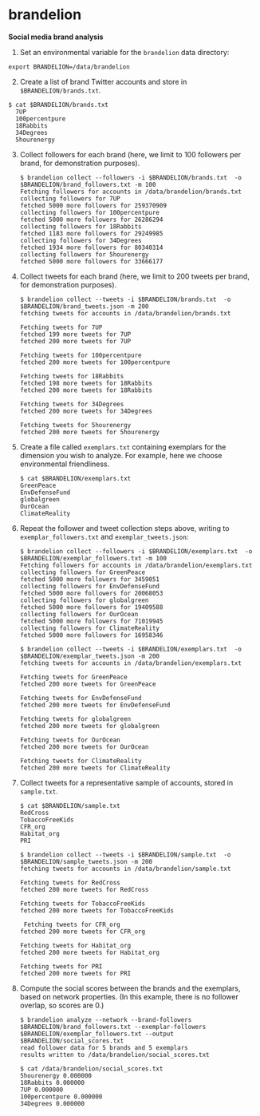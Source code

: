 # brandelion

**Social media brand analysis**

1. Set an environmental variable for the `brandelion` data directory:

  `export BRANDELION=/data/brandelion`

2. Create a list of brand Twitter accounts and store in `$BRANDELION/brands.txt`.
  ```
  $ cat $BRANDELION/brands.txt
    7UP
    100percentpure
    18Rabbits
    34Degrees
    5hourenergy
   ```

3. Collect followers for each brand (here, we limit to 100 followers per brand, for demonstration purposes).
   ```
   $ brandelion collect --followers -i $BRANDELION/brands.txt  -o $BRANDELION/brand_followers.txt -m 100
   Fetching followers for accounts in /data/brandelion/brands.txt
   collecting followers for 7UP
   fetched 5000 more followers for 259370909
   collecting followers for 100percentpure
   fetched 5000 more followers for 26286294
   collecting followers for 18Rabbits
   fetched 1183 more followers for 29249985
   collecting followers for 34Degrees
   fetched 1934 more followers for 80340314
   collecting followers for 5hourenergy
   fetched 5000 more followers for 33666177
   ```

4. Collect tweets for each brand (here, we limit to 200 tweets per brand, for demonstration purposes).
   ```
   $ brandelion collect --tweets -i $BRANDELION/brands.txt  -o $BRANDELION/brand_tweets.json -m 200
   fetching tweets for accounts in /data/brandelion/brands.txt

   Fetching tweets for 7UP
   fetched 199 more tweets for 7UP
   fetched 200 more tweets for 7UP

   Fetching tweets for 100percentpure
   fetched 200 more tweets for 100percentpure

   Fetching tweets for 18Rabbits
   fetched 198 more tweets for 18Rabbits
   fetched 200 more tweets for 18Rabbits

   Fetching tweets for 34Degrees
   fetched 200 more tweets for 34Degrees

   Fetching tweets for 5hourenergy
   fetched 200 more tweets for 5hourenergy
   ```

5. Create a file called `exemplars.txt` containing exemplars for the dimension you wish to analyze. For example, here we choose environmental friendliness.
   ```
   $ cat $BRANDELION/exemplars.txt
   GreenPeace
   EnvDefenseFund
   globalgreen
   OurOcean
   ClimateReality
   ```

6. Repeat the follower and tweet collection steps above, writing to `exemplar_followers.txt` and `exemplar_tweets.json`:
   ```
   $ brandelion collect --followers -i $BRANDELION/exemplars.txt  -o $BRANDELION/exemplar_followers.txt -m 100
   Fetching followers for accounts in /data/brandelion/exemplars.txt
   collecting followers for GreenPeace
   fetched 5000 more followers for 3459051
   collecting followers for EnvDefenseFund
   fetched 5000 more followers for 20068053
   collecting followers for globalgreen
   fetched 5000 more followers for 19409588
   collecting followers for OurOcean
   fetched 5000 more followers for 71019945
   collecting followers for ClimateReality
   fetched 5000 more followers for 16958346

   $ brandelion collect --tweets -i $BRANDELION/exemplars.txt  -o $BRANDELION/exemplar_tweets.json -m 200
   fetching tweets for accounts in /data/brandelion/exemplars.txt

   Fetching tweets for GreenPeace
   fetched 200 more tweets for GreenPeace

   Fetching tweets for EnvDefenseFund
   fetched 200 more tweets for EnvDefenseFund

   Fetching tweets for globalgreen
   fetched 200 more tweets for globalgreen

   Fetching tweets for OurOcean
   fetched 200 more tweets for OurOcean

   Fetching tweets for ClimateReality
   fetched 200 more tweets for ClimateReality
   ```

7. Collect tweets for a representative sample of accounts, stored in `sample.txt`.
   ```
   $ cat $BRANDELION/sample.txt
   RedCross
   TobaccoFreeKids
   CFR_org
   Habitat_org
   PRI

   $ brandelion collect --tweets -i $BRANDELION/sample.txt  -o $BRANDELION/sample_tweets.json -m 200
   fetching tweets for accounts in /data/brandelion/sample.txt

   Fetching tweets for RedCross
   fetched 200 more tweets for RedCross

   Fetching tweets for TobaccoFreeKids
   fetched 200 more tweets for TobaccoFreeKids

    Fetching tweets for CFR_org
   fetched 200 more tweets for CFR_org

   Fetching tweets for Habitat_org
   fetched 200 more tweets for Habitat_org

   Fetching tweets for PRI
   fetched 200 more tweets for PRI
   ```
7. Compute the social scores between the brands and the exemplars, based on network properties. (In this example, there is no follower overlap, so scores are 0.)
   ```
   $ brandelion analyze --network --brand-followers $BRANDELION/brand_followers.txt --exemplar-followers $BRANDELION/exemplar_followers.txt --output $BRANDELION/social_scores.txt
   read follower data for 5 brands and 5 exemplars
   results written to /data/brandelion/social_scores.txt

   $ cat /data/brandelion/social_scores.txt
   5hourenergy 0.000000
   18Rabbits 0.000000
   7UP 0.000000
   100percentpure 0.000000
   34Degrees 0.000000
   ```
